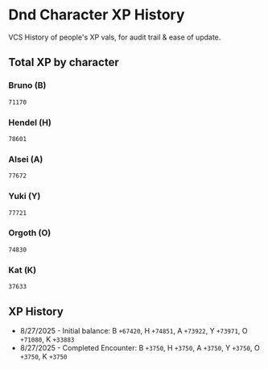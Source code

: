 # Dnd Character XP History
VCS History of people's XP vals, for audit trail & ease of update.

## Total XP by character

### Bruno (B)
`71170`

### Hendel (H)
`78601`

### Alsei (A)
`77672`
 
### Yuki (Y)
`77721`

### Orgoth (O)
`74830`

### Kat (K)
 `37633`

## XP History
- 8/27/2025 - Initial balance: B `+67420`, H `+74851`, A `+73922`, Y `+73971`, O `+71080`, K `+33883`
- 8/27/2025 - Completed Encounter: B `+3750`, H `+3750`, A `+3750`, Y `+3750`, O `+3750`, K `+3750`
